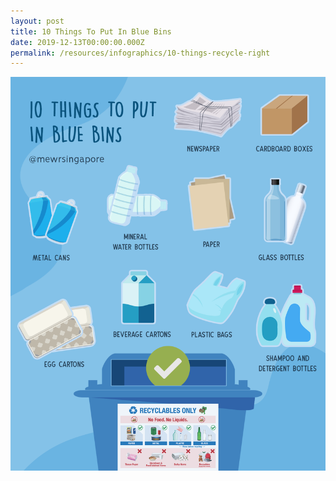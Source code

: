 ```yaml
---
layout: post
title: 10 Things To Put In Blue Bins
date: 2019-12-13T00:00:00.000Z
permalink: /resources/infographics/10-things-recycle-right
---
```

![blue bin should infographic](/images/Blue-Bin-should.png)